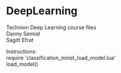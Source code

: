 # DeepLearning
Technion Deep Learning course files<br>
Danny Semiat <br>
Sagitt Efrat <br>

Instructions:<br>
require 'classification_mnist_load_model.lua'<br>
load_model()
